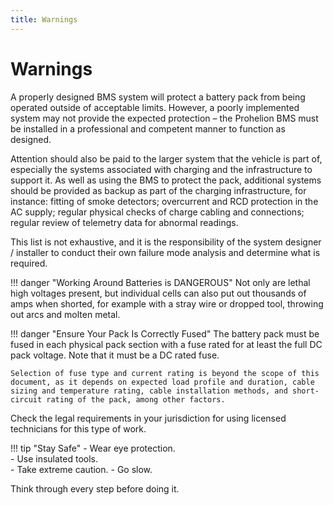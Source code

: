 ```yaml
---
title: Warnings
---
```


# Warnings

A properly designed BMS system will protect a battery pack from being operated outside of acceptable limits.  However, a poorly implemented system may not provide the expected protection – the Prohelion BMS must be installed in a professional and competent manner to function as designed. 

Attention should also be paid to the larger system that the vehicle is part of, especially the systems associated with charging and the infrastructure to support it.  As well as using the BMS to protect the pack, additional systems should be provided as backup as part of the charging infrastructure, for instance: fitting of smoke detectors; overcurrent and RCD protection in the AC supply; regular physical checks of charge cabling and connections; regular review of telemetry data for abnormal readings.   

This list is not exhaustive, and it is the responsibility of the system designer / installer to conduct their own failure mode analysis and determine what is required. 

!!! danger "Working Around Batteries is DANGEROUS"
    Not only are lethal high voltages present, but individual cells can also put out thousands of amps when shorted, for example with a stray wire or dropped tool, throwing out arcs and molten metal. 

!!! danger "Ensure Your Pack Is Correctly Fused"
    The battery pack must be fused in each physical pack section with a fuse rated for at least the full DC pack voltage.  Note that it must be a DC rated fuse. 
    
    Selection of fuse type and current rating is beyond the scope of this document, as it depends on expected load profile and duration, cable sizing and temperature rating, cable installation methods, and short-circuit rating of the pack, among other factors. 

Check the legal requirements in your jurisdiction for using licensed technicians for this type of work. 

!!! tip "Stay Safe"
    - Wear eye protection.  
    - Use insulated tools.  
    - Take extreme caution.
    - Go slow. 

Think through every step before doing it. 